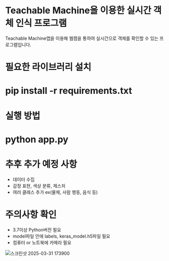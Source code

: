 # Teachable Machine을 이용한 실시간 객체 인식 프로그램
Teachable Machine앱을 이용해 웹캠을 통하여 실시간으로 객체를 확인할 수 있는 프로그램입니다.

# 필요한 라이브러리 설치
# pip install -r requirements.txt

# 실행 방법
# python app.py

# 추후 추가 예정 사항
- 데이터 수집
- 감정 표현, 색상 분류, 제스처
- 여러 클래스 추가 ex(물체, 사람 행동, 음식 등)

# 주의사항 확인
- 3.7이상 Python버전 필요
- model파일 안에 labels, keras_model.h5파일 필요
- 컴퓨터 or 노트북에 카메라 필요

![스크린샷 2025-03-31 173900](https://github.com/user-attachments/assets/6d820756-7554-4de0-a989-7e6c513865c9)
